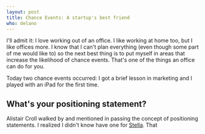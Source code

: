 ```yaml
---
layout: post
title: Chance Events: A startup's best friend
who: delano
---
```


<p>I'll admit it: I love working out of an office. I like working at home too, but I like offices more. I know that I can't plan everything (even though some part of me would like to) so the next best thing is to put myself in areas that increase the likelihood of chance events. That's one of the things an office can do for you.</p>
  
<p>Today two chance events occurred: I got a brief lesson in marketing and I played with an iPad for the first time.</p>

<h2>What's your positioning statement?</h2>

<p>Alistair Croll walked by and mentioned in passing the concept of positioning statements. I realized I didn't know have one for <a href="http://www.blamestella.com" title="Blame Stella for breaking your web applications">Stella</a>. That</p>
